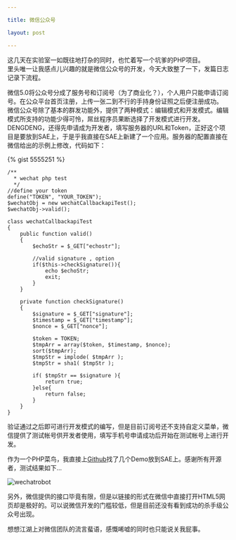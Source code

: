```yaml
---

title: 微信公众号

layout: post

---
```

这几天在实验室一如既往地打杂的同时，也忙着写一个坑爹的PHP项目。  
里头唯一让我感点儿兴趣的就是微信公众号的开发，今天大致整了一下，发篇日志记录下流程。

微信5.0将公众号分成了服务号和订阅号（为了商业化？），个人用户只能申请订阅号。在公众平台首页注册，上传一张二到不行的手持身份证照之后便注册成功。
微信公众号除了基本的群发功能外，提供了两种模式：编辑模式和开发模式。编辑模式所支持的功能少得可怜，屌丝程序员果断选择了开发模式进行开发。  
DENGDENG，还得先申请成为开发者，填写服务器的URL和Token，正好这个项目是要放到SAE上，于是乎我直接在SAE上新建了一个应用。服务器的配置直接在微信给出的示例上修改，代码如下：

{% gist 5555251 %}

```
/**
  * wechat php test
  */
//define your token  
define("TOKEN", "YOUR_TOKEN");  
$wechatObj = new wechatCallbackapiTest();  
$wechatObj->valid();  

class wechatCallbackapiTest
{
	public function valid()
    {
        $echoStr = $_GET["echostr"];

        //valid signature , option
        if($this->checkSignature()){
        	echo $echoStr;
        	exit;
        }
    }
		
	private function checkSignature()
	{
        $signature = $_GET["signature"];
        $timestamp = $_GET["timestamp"];
        $nonce = $_GET["nonce"];	
        		
		$token = TOKEN;
		$tmpArr = array($token, $timestamp, $nonce);
		sort($tmpArr);
		$tmpStr = implode( $tmpArr );
		$tmpStr = sha1( $tmpStr );
		
		if( $tmpStr == $signature ){
			return true;
		}else{
			return false;
		}
	}
}
```

验证通过之后即可进行开发模式的编写，但是目前订阅号还不支持自定义菜单，微信提供了测试帐号供开发者使用，填写手机号申请成功后开始在测试帐号上进行开发。

作为一个PHP菜鸟，我直接上[Github](http://github.com/)找了几个Demo放到SAE上。感谢所有开源者，测试结果如下...

![wechatrobot](https://dl.dropboxusercontent.com/u/36470533/Photos/wechatrobot.jpg)

另外，微信提供的接口毕竟有限，但是以链接的形式在微信中直接打开HTML5网页却是极好的。可以说微信开发的门槛较低，但是目前还没有看到成功的杀手级公众号出现。

想想江湖上对微信团队的流言蜚语，感慨唏嘘的同时也只能说关我屁事。